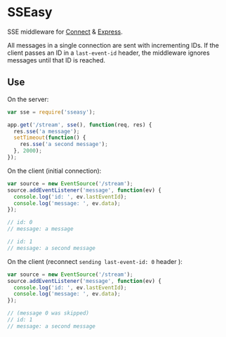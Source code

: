 # SSEasy

SSE middleware for [Connect](https://github.com/senchalabs/connect) & [Express](http://expressjs.com/).

All messages in a single connection are sent with incrementing IDs. If the client passes an ID in a `last-event-id` header, the middleware ignores messages until that ID is reached.

## Use

On the server:
```js
var sse = require('sseasy');

app.get('/stream', sse(), function(req, res) {
  res.sse('a message');
  setTimeout(function() {
    res.sse('a second message');
  }, 2000);
});
```

On the client (initial connection):
```js
var source = new EventSource('/stream');
source.addEventListener('message', function(ev) {
  console.log('id: ', ev.lastEventId);
  console.log('message: ', ev.data);
});

// id: 0
// message: a message

// id: 1
// message: a second message
```

On the client (reconnect `sending last-event-id: 0` header ):
```js
var source = new EventSource('/stream');
source.addEventListener('message', function(ev) {
  console.log('id: ', ev.lastEventId);
  console.log('message: ', ev.data);
});

// (message 0 was skipped)
// id: 1
// message: a second message
```
